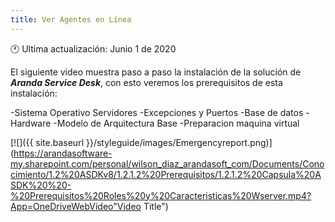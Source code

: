 ```yaml
---
title: Ver Agentes en Línea
---
```


🕐 Ultima actualización: Junio 1 de 2020


El siguiente video muestra paso a paso la instalación de la solución de **_Aranda Service Desk_**, con esto veremos los prerequisitos de esta instalación:

 -Sistema Operativo Servidores
 -Excepciones y Puertos
 -Base de datos
 -Hardware
 -Modelo de Arquitectura Base
 -Preparacion maquina virtual



[![]({{ site.baseurl }}/styleguide/images/Emergencyreport.png)](https://arandasoftware-my.sharepoint.com/personal/wilson_diaz_arandasoft_com/Documents/Conocimiento/1.2%20ASDKv8/1.2.1.2%20Prerequisitos/1.2.1.2%20Capsula%20ASDK%20%20-%20Prerequisitos%20Roles%20y%20Caracteristicas%20Wserver.mp4?App=OneDriveWebVideo"Video Title")


